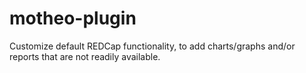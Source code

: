 # motheo-plugin
Customize default REDCap functionality, to add charts/graphs and/or reports that are not readily available.
